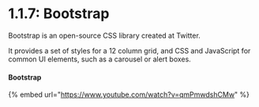 # 1.1.7: Bootstrap

Bootstrap is an open-source CSS library created at Twitter.

It provides a set of styles for a 12 column grid, and CSS and JavaScript for common UI elements, such as a carousel or alert boxes.

#### Bootstrap

{% embed url="https://www.youtube.com/watch?v=qmPmwdshCMw" %}
